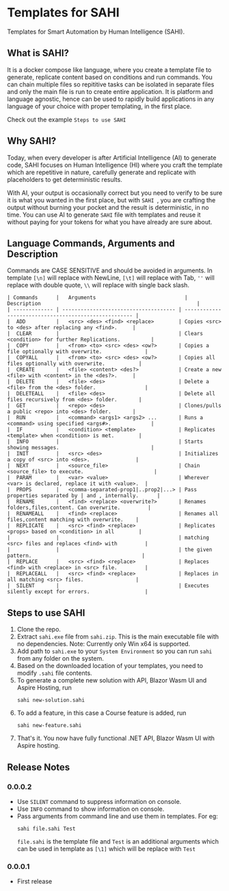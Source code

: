 # Templates for SAHI
Templates for Smart Automation by Human Intelligence (SAHI).

## What is SAHI?
It is a docker compose like language, where you create a template file to generate, replicate content based on conditions and run commands.
You can chain multiple files so repititive tasks can be isolated in separate files and only the main file is run to create entire application.
It is platform and language agnostic, hence can be used to rapidly build applications in any language of your choice with proper templating, in the first place.

Check out the example `Steps to use SAHI`

## Why SAHI?
Today, when every developer is after Artificial Intelligence (AI) to generate code, SAHI focuses on Human Intelligence (HI) where you craft the template which are repetitive in nature, carefully generate and replicate with placeholders to get deterministic results.

With AI, your output is occasionally correct but you need to verify to be sure it is what you wanted in the first place, but with `SAHI `, you are crafting the output without burning your pocket and the result is deterministic, in no time. You can use AI to generate `SAHI` file with templates and reuse it without paying for your tokens for what you have already are sure about.

## Language Commands, Arguments and Description
Commands are CASE SENSITIVE and should be avoided in arguments. In template `[\n]` will replace with NewLine, `[\t]` will replace with Tab, `''` will replace with double quote, `\\` will replace with single back slash.
```
| Commands 	    |   Arguments 				              | Description 					     	                      |
| ------------- | ------------------------------------- | ----------------------------------------------------- |
|  ADD          |   <src> <des> <find> <replace>        | Copies <src> to <des> after replacing any <find>.     | 
|  CLEAR        |                                       | Clears <condition> for further Replications.          | 
|  COPY         |   <from> <to> <src> <des> <ow?>       | Copies a file optionally with overwrite.              | 
|  COPYALL      |   <from> <to> <src> <des> <ow?>       | Copies all files optionally with overwrite.           | 
|  CREATE       |   <file> <content> <des?>             | Create a new <file> with <content> in the <des?>.     | 
|  DELETE       |   <file> <des>                        | Delete a <file> from the <des> folder.                | 
|  DELETEALL    |   <file> <des>                        | Delete all files recursively from <des> folder.       | 
|  GET          |   <repo> <des>                        | Clones/pulls a public <repo> into <des> folder.       | 
|  RUN          |   <command> <args1> <args2> ...       | Runs a <command> using specified <args#>.             | 
|  IF           |   <condition> <template>              | Replicates <template> when <condition> is met.        | 
|  INFO         |                                       | Starts showing messages.                              | 
|  INIT         |   <src> <des>                         | Initializes a copy of <src> into <des>.               | 
|  NEXT         |   <source_file>                       | Chain <source_file> to execute.                       |
|  PARAM        |   <var> <value>                       | Wherever <var> is declared, replace it with <value>.  | 
|  PROPS        |   <comma-separated-prop1|..prop2|...> | Pass properties separated by | and , internally.      | 
|  RENAME       |   <find> <replace> <overwrite?>       | Renames folders,files,content. Can overwrite.         | 
|  RENAMEALL    |   <find> <replace>                    | Renames all files,content matching with overwrite.    | 
|  REPLICATE    |   <src> <find> <replace>              | Replicates <props> based on <condition> in all        | 
|               |                                       | matching <src> files and replaces <find> with         | 
|               |                                       | the given pattern.                                    | 
|  REPLACE      |   <src> <find> <replace>              | Replaces <find> with <replace> in <src> file.         | 
|  REPLACEALL   |   <src> <find> <replace>              | Replaces in all matching <src> files.                 | 
|  SILENT       |                                       | Executes silently except for errors.                  |
```

## Steps to use SAHI
1. Clone the repo.
2. Extract `sahi.exe` file from `sahi.zip`. This is the main executable file with no dependencies. Note: Currently only Win x64 is supported.
3. Add path to `sahi.exe` to your `System Environment` so you can run `sahi` from any folder on the system.
4. Based on the downloaded location of your templates, you need to modify `.sahi` file contents.
5. To generate a complete new solution with API, Blazor Wasm UI and Aspire Hosting, run
   ```
   sahi new-solution.sahi
   ```
6. To add a feature, in this case a Course feature is added, run
   ```
   sahi new-feature.sahi
   ```
7. That's it. You now have fully functional .NET API, Blazor Wasm UI with Aspire hosting.

## Release Notes
### 0.0.0.2
- Use `SILENT` command to suppress information on console.
- Use `INFO` command to show information on console.
- Pass arguments from command line and use them in templates. For eg:
  ```
  sahi file.sahi Test
  ```
  `file.sahi` is the template file and `Test` is an additional arguments which can be used in template as `[\1]` which will be replace with `Test`

### 0.0.0.1
- First release
